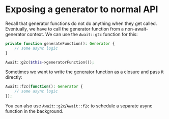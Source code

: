 # Exposing a generator to normal API
Recall that generator functions do not do anything when they get called.
Eventually, we have to call the generator function from a non-await-generator context.
We can use the `Await::g2c` function for this:

```php
private function generateFunction(): Generator {
	// some async logic
}

Await::g2c($this->generatorFunction());
```

Sometimes we want to write the generator function as a closure
and pass it directly:

```php
Await::f2c(function(): Generator {
	// some async logic
});
```

You can also use `Await::g2c`/`Await::f2c`
to schedule a separate async function in the background.
